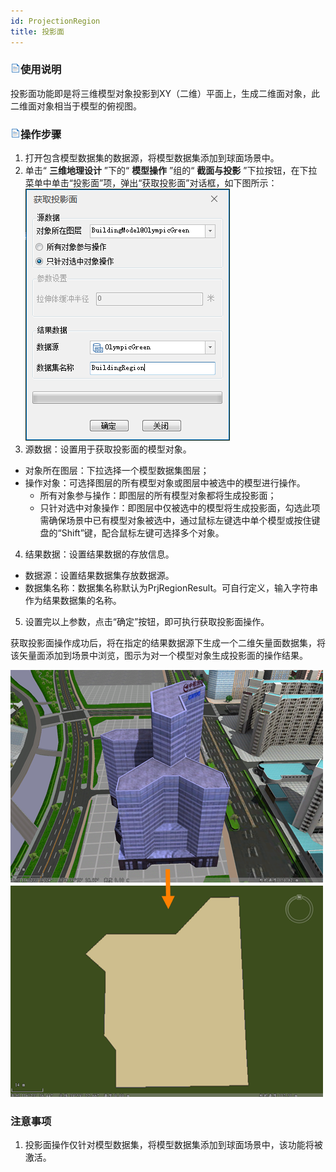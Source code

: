 ```yaml
---
id: ProjectionRegion
title: 投影面
---
```

### ![](../../../img/read.gif)使用说明

投影面功能即是将三维模型对象投影到XY（二维）平面上，生成二维面对象，此二维面对象相当于模型的俯视图。

### ![](../../../img/read.gif)操作步骤

  1. 打开包含模型数据集的数据源，将模型数据集添加到球面场景中。
  2. 单击“ **三维地理设计** ”下的“ **模型操作** ”组的“ **截面与投影** ”下拉按钮，在下拉菜单中单击“投影面”项，弹出“获取投影面”对话框，如下图所示：       
![](../img/ProjectionRegion_Dialog.png) 
  3. 源数据：设置用于获取投影面的模型对象。 
  * 对象所在图层：下拉选择一个模型数据集图层；
  * 操作对象：可选择图层的所有模型对象或图层中被选中的模型进行操作。 
    * 所有对象参与操作：即图层的所有模型对象都将生成投影面；
    * 只针对选中对象操作：即图层中仅被选中的模型将生成投影面，勾选此项需确保场景中已有模型对象被选中，通过鼠标左键选中单个模型或按住键盘的“Shift”键，配合鼠标左键可选择多个对象。
  4. 结果数据：设置结果数据的存放信息。 
  * 数据源：设置结果数据集存放数据源。
  * 数据集名称：数据集名称默认为PrjRegionResult。可自行定义，输入字符串作为结果数据集的名称。
  5. 设置完以上参数，点击“确定”按钮，即可执行获取投影面操作。

获取投影面操作成功后，将在指定的结果数据源下生成一个二维矢量面数据集，将该矢量面添加到场景中浏览，图示为对一个模型对象生成投影面的操作结果。  

![](../img/ProjectivePlane_Result.png)  

### 注意事项

  1. 投影面操作仅针对模型数据集，将模型数据集添加到球面场景中，该功能将被激活。



